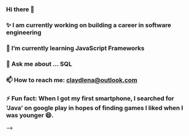 ### Hi there 👋
### ✨ I am currently working on building a career in software engineering 
### 🌱 I’m currently learning JavaScript Frameworks
### 💬 Ask me about ... SQL
### 📫 How to reach me: claydlena@outlook.com
### ⚡ Fun fact: When I got my first smartphone, I searched for 'Java' on google play in hopes of finding games I liked when I was younger 😄.
-->

<!--
**Claiden/claiden** is a ✨ _special_ ✨ repository because its `README.md` (this file) appears on your GitHub profile.

Here are some ideas to get you started:

- ✨ I am currently working on building a career in software engineering 
- 🌱 I’m currently learning JavaScript Frameworks
- 💬 Ask me about ... SQL
- 📫 How to reach me: claydlena@outlook.com
- ⚡ Fun fact: When I got my first smartphone, I searched for 'Java' on google play in hopes of finding games I liked when I was younger 😄.
-->
